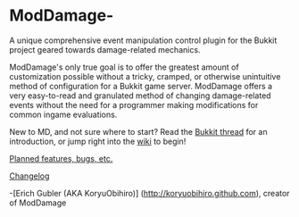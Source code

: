 ModDamage-
=========
A unique comprehensive event manipulation control plugin for the Bukkit project geared towards damage-related mechanics.

ModDamage's only true goal is to offer the greatest amount of customization possible without a tricky, cramped,
or otherwise unintuitive method of configuration for a Bukkit game server.
ModDamage offers a very easy-to-read and granulated method of changing damage-related events without the need
for a programmer making modifications for common ingame evaluations.

New to MD, and not sure where to start? Read the [Bukkit thread](http://forums.bukkit.org/threads/18043)
for an introduction, or jump right into the [wiki](https://www.github.com/KoryuObihiro/ModDamage/wiki) to begin!

[Planned features, bugs, etc.](https://github.com/KoryuObihiro/ModDamage/issues)

[Changelog](http://www.github.com/KoryuObihiro/ModDamage/wiki/Changelog)

-[Erich Gubler (AKA KoryuObihiro)] (http://koryuobihiro.github.com), creator of ModDamage